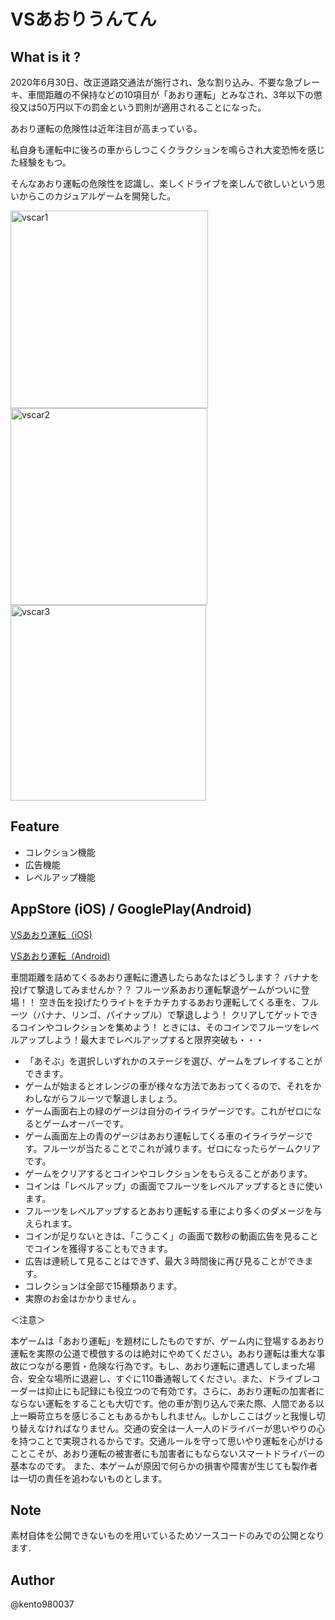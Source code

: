 # VSあおりうんてん

## What is it ?

2020年6月30日、改正道路交通法が施行され、急な割り込み、不要な急ブレーキ、車間距離の不保持などの10項目が「あおり運転」とみなされ、3年以下の懲役又は50万円以下の罰金という罰則が適用されることになった。

あおり運転の危険性は近年注目が高まっている。

私自身も運転中に後ろの車からしつこくクラクションを鳴らされ大変恐怖を感じた経験をもつ。

そんなあおり運転の危険性を認識し、楽しくドライブを楽しんで欲しいという思いからこのカジュアルゲームを開発した。

<img width="316" alt="vscar1" src="https://user-images.githubusercontent.com/82075582/139361977-7c8d0290-abe9-4b5a-ba18-a7d1a5e5e5cd.png">
<img width="315" alt="vscar2" src="https://user-images.githubusercontent.com/82075582/139362023-f6ec102e-ca85-4d68-ad3e-46d50144838e.png">
<img width="313" alt="vscar3" src="https://user-images.githubusercontent.com/82075582/139362033-3b16f7a9-1682-4dcc-83a9-aea60c84fb45.png">



## Feature

- コレクション機能
- 広告機能
- レベルアップ機能

## AppStore (iOS) / GooglePlay(Android)
[VSあおり運転（iOS)](
https://apps.apple.com/de/app/vs-tailgating-car/id1497888642)

[VSあおり運転（Android)](
https://play.google.com/store/apps/details?id=com.DefaultCompany.VSCar)

車間距離を詰めてくるあおり運転に遭遇したらあなたはどうします？
バナナを投げて撃退してみませんか？？
フルーツ系あおり運転撃退ゲームがついに登場！！
空き缶を投げたりライトをチカチカするあおり運転してくる車を、フルーツ（バナナ、リンゴ、パイナップル）で撃退しよう！
クリアしてゲットできるコインやコレクションを集めよう！
ときには、そのコインでフルーツをレベルアップしよう！最大までレベルアップすると限界突破も・・・

- 「あそぶ」を選択しいずれかのステージを選び、ゲームをプレイすることができます。
- ゲームが始まるとオレンジの車が様々な方法であおってくるので、それをかわしながらフルーツで撃退しましょう。
- ゲーム画面右上の緑のゲージは自分のイライラゲージです。これがゼロになるとゲームオーバーです。
- ゲーム画面左上の青のゲージはあおり運転してくる車のイライラゲージです。フルーツが当たることでこれが減ります。ゼロになったらゲームクリアです。
- ゲームをクリアするとコインやコレクションをもらえることがあります。
- コインは「レベルアップ」の画面でフルーツをレベルアップするときに使います。
- フルーツをレベルアップするとあおり運転する車により多くのダメージを与えられます。
- コインが足りないときは、「こうこく」の画面で数秒の動画広告を見ることでコインを獲得することもできます。
- 広告は連続して見ることはできず、最大３時間後に再び見ることができます。
- コレクションは全部で15種類あります。
- 実際のお金はかかりません 。

＜注意＞

本ゲームは「あおり運転」を題材にしたものですが、ゲーム内に登場するあおり運転を実際の公道で模倣するのは絶対にやめてください。あおり運転は重大な事故につながる悪質・危険な行為です。もし、あおり運転に遭遇してしまった場合、安全な場所に退避し、すぐに110番通報してください。また、ドライブレコーダーは抑止にも記録にも役立つので有効です。さらに、あおり運転の加害者にならない運転をすることも大切です。他の車が割り込んで来た際、人間である以上一瞬苛立ちを感じることもあるかもしれません。しかしここはグッと我慢し切り替えなければなりません。交通の安全は一人一人のドライバーが思いやりの心を持つことで実現されるからです。交通ルールを守って思いやり運転を心がけることこそが、あおり運転の被害者にも加害者にもならないスマートドライバーの基本なのです。
また、本ゲームが原因で何らかの損害や障害が生じても製作者は一切の責任を追わないものとします。

## Note

素材自体を公開できないものを用いているためソースコードのみでの公開となります．

## Author
@kento980037

